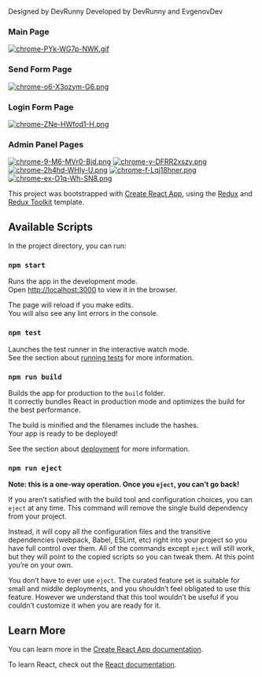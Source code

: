 Designed by DevRunny
Developed by DevRunny and EvgenovDev

### Main Page
[![chrome-PYk-WG7p-NWK.gif](https://i.postimg.cc/SRk5Xnj0/chrome-PYk-WG7p-NWK.gif)](https://postimg.cc/ftq5pTx5)

### Send Form Page
[![chrome-o6-X3ozym-G6.png](https://i.postimg.cc/q7SRsTdM/chrome-o6-X3ozym-G6.png)](https://postimg.cc/kVNqCL4k)

### Login Form Page
[![chrome-ZNe-HWfod1-H.png](https://i.postimg.cc/dQRSGftF/chrome-ZNe-HWfod1-H.png)](https://postimg.cc/pyTZHqFc)

### Admin Panel Pages
[![chrome-9-M6-MVr0-Bjd.png](https://i.postimg.cc/zDRHMmRm/chrome-9-M6-MVr0-Bjd.png)](https://postimg.cc/PNTqpR4K)
[![chrome-y-DFRR2xszy.png](https://i.postimg.cc/SKqGQSCz/chrome-y-DFRR2xszy.png)](https://postimg.cc/xXxmtSs0)
[![chrome-2h4hd-WHIy-U.png](https://i.postimg.cc/JhGjzst0/chrome-2h4hd-WHIy-U.png)](https://postimg.cc/yJCDfYmC)
[![chrome-f-Lqj18hner.png](https://i.postimg.cc/T3j4JHcg/chrome-f-Lqj18hner.png)](https://postimg.cc/683c9cgp)
[![chrome-ex-O1q-Wh-SN8.png](https://i.postimg.cc/qRnhNYn6/chrome-ex-O1q-Wh-SN8.png)](https://postimg.cc/CBhLtccw)


This project was bootstrapped with [Create React App](https://github.com/facebook/create-react-app), using the [Redux](https://redux.js.org/) and [Redux Toolkit](https://redux-toolkit.js.org/) template.

## Available Scripts

In the project directory, you can run:

### `npm start`

Runs the app in the development mode.<br />
Open [http://localhost:3000](http://localhost:3000) to view it in the browser.

The page will reload if you make edits.<br />
You will also see any lint errors in the console.

### `npm test`

Launches the test runner in the interactive watch mode.<br />
See the section about [running tests](https://facebook.github.io/create-react-app/docs/running-tests) for more information.

### `npm run build`

Builds the app for production to the `build` folder.<br />
It correctly bundles React in production mode and optimizes the build for the best performance.

The build is minified and the filenames include the hashes.<br />
Your app is ready to be deployed!

See the section about [deployment](https://facebook.github.io/create-react-app/docs/deployment) for more information.

### `npm run eject`

**Note: this is a one-way operation. Once you `eject`, you can’t go back!**

If you aren’t satisfied with the build tool and configuration choices, you can `eject` at any time. This command will remove the single build dependency from your project.

Instead, it will copy all the configuration files and the transitive dependencies (webpack, Babel, ESLint, etc) right into your project so you have full control over them. All of the commands except `eject` will still work, but they will point to the copied scripts so you can tweak them. At this point you’re on your own.

You don’t have to ever use `eject`. The curated feature set is suitable for small and middle deployments, and you shouldn’t feel obligated to use this feature. However we understand that this tool wouldn’t be useful if you couldn’t customize it when you are ready for it.

## Learn More

You can learn more in the [Create React App documentation](https://facebook.github.io/create-react-app/docs/getting-started).

To learn React, check out the [React documentation](https://reactjs.org/).
